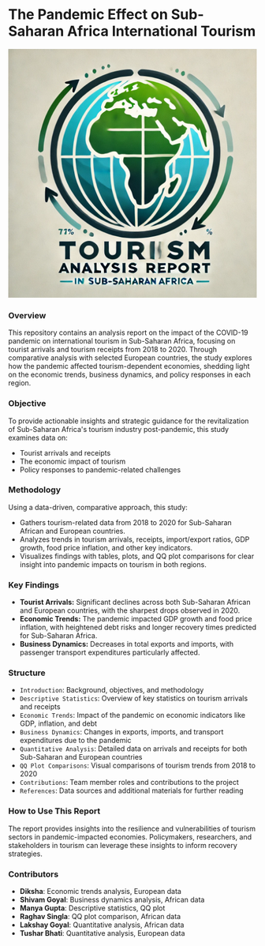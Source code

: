 # The Pandemic Effect on Sub-Saharan Africa International Tourism

![Project Logo](./logo.png)

### Overview

This repository contains an analysis report on the impact of the COVID-19 pandemic on international tourism in Sub-Saharan Africa, focusing on tourist arrivals and tourism receipts from 2018 to 2020. Through comparative analysis with selected European countries, the study explores how the pandemic affected tourism-dependent economies, shedding light on the economic trends, business dynamics, and policy responses in each region.

### Objective

To provide actionable insights and strategic guidance for the revitalization of Sub-Saharan Africa's tourism industry post-pandemic, this study examines data on:

- Tourist arrivals and receipts
- The economic impact of tourism
- Policy responses to pandemic-related challenges

### Methodology

Using a data-driven, comparative approach, this study:

- Gathers tourism-related data from 2018 to 2020 for Sub-Saharan African and European countries.
- Analyzes trends in tourism arrivals, receipts, import/export ratios, GDP growth, food price inflation, and other key indicators.
- Visualizes findings with tables, plots, and QQ plot comparisons for clear insight into pandemic impacts on tourism in both regions.

### Key Findings

- **Tourist Arrivals:** Significant declines across both Sub-Saharan African and European countries, with the sharpest drops observed in 2020.
- **Economic Trends:** The pandemic impacted GDP growth and food price inflation, with heightened debt risks and longer recovery times predicted for Sub-Saharan Africa.
- **Business Dynamics:** Decreases in total exports and imports, with passenger transport expenditures particularly affected.

### Structure

- `Introduction`: Background, objectives, and methodology
- `Descriptive Statistics`: Overview of key statistics on tourism arrivals and receipts
- `Economic Trends`: Impact of the pandemic on economic indicators like GDP, inflation, and debt
- `Business Dynamics`: Changes in exports, imports, and transport expenditures due to the pandemic
- `Quantitative Analysis`: Detailed data on arrivals and receipts for both Sub-Saharan and European countries
- `QQ Plot Comparisons`: Visual comparisons of tourism trends from 2018 to 2020
- `Contributions`: Team member roles and contributions to the project
- `References`: Data sources and additional materials for further reading

### How to Use This Report

The report provides insights into the resilience and vulnerabilities of tourism sectors in pandemic-impacted economies. Policymakers, researchers, and stakeholders in tourism can leverage these insights to inform recovery strategies.

### Contributors

- **Diksha**: Economic trends analysis, European data
- **Shivam Goyal**: Business dynamics analysis, African data
- **Manya Gupta**: Descriptive statistics, QQ plot
- **Raghav Singla**: QQ plot comparison, African data
- **Lakshay Goyal**: Quantitative analysis, African data
- **Tushar Bhati**: Quantitative analysis, European data
